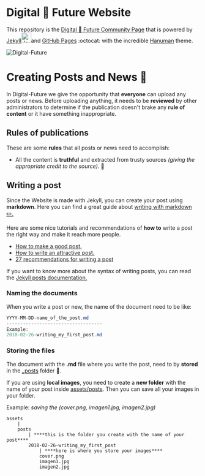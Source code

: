# Digital :rocket: Future Website

This repository is the [Digital :rocket: Future Community Page](https://jmgama.github.io/Digital-Future/) that is powered by [Jekyll](https://jekyllrb.com/)<img src="http://talk.jekyllrb.com/uploads/jekyllrb/original/1X/8b614a6e66f98a2596bea71530911af993b41747.png" alt="Jekyll icon" width="26px" height="26px">and [GitHub Pages](https://pages.github.com/) :octocat: with the incredible [Hanuman](https://github.com/samanyougarg/hanuman) theme.

![Digital-Future](https://image.ibb.co/jEu8oH/Screenshot_from_2018_02_26_11_24_21.png)

# Creating Posts and News :memo:

In Digital-Future we give the opportunity that **everyone** can upload any posts or news. Before uploading anything, it needs to be **reviewed** by other administrators to determine if the publication doesn't brake any **rule of content** or it have something inappropriate.

## Rules of publications

These are some **rules** that all posts or news need to accomplish:

- All the content is **truthful** and extracted from trusty sources _(giving the appropriate credit to the source)_. :bookmark:

## Writing a post

Since the Website is made with Jekyll, you can create your post using **markdown**. Here you can find a great guide about [writing with markdown :pencil2:.](https://guides.github.com/features/mastering-markdown/)

Here are some nice tutorials and recommendations of **how to** write a post the right way and make it reach more people.
- [How to make a good post.](https://masymejor.com/hacer-un-buen-post/)
- [How to write an attractive post.](https://www.40defiebre.com/como-escribir-post/)
- [27 recommendations for writing a post](https://www.40defiebre.com/consejos-escribir-post/)

If you want to know more about the syntax of writing posts, you can read the [Jekyll posts documentation.](https://jekyllrb.com/docs/posts/)

### Naming the documents

When you write a post or new, the name of the document need to be like:

```java
YYYY-MM-DD-name_of_the_post.md
-----------------------------------
Example:
2018-02-26-writing_my_first_post.md
```
### Storing the files
The document with the **.md** file where you write the post, need to by **stored** in the [\_posts](/_posts/) folder :open_file_folder:.

If you are using **local images**, you need to create a **new folder** with the name of your post inside [assets/posts](/assets/posts/). Then you can save all your images in your folder.

Example: _saving the (cover.png, imagen1.jpg, imagen2.jpg)_
```
assets
    |
    posts
        | ****this is the folder you create with the name of your post****
        2018-02-26-writing_my_first_post
            | ****here is where you store your images****
            cover.png
            imagen1.jpg
            imagen2.jpg
```
